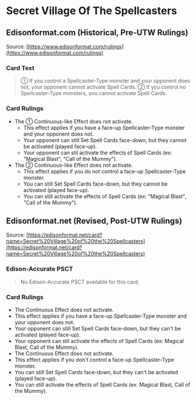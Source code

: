 # Secret Village Of The Spellcasters

## Edisonformat.com (Historical, Pre-UTW Rulings)

Source: [https://www.edisonformat.com/rulings](https://www.edisonformat.com/rulings)

### Card Text

> ① If you control a Spellcaster-Type monster and your opponent does not, your opponent cannot activate Spell Cards. ② If you control no Spellcaster-Type monsters, you cannot activate Spell Cards.

### Card Rulings

*   The ① Continuous-like Effect does not activate.
    *   This effect applies if you have a face-up Spellcaster-Type monster and your opponent does not.
    *   Your opponent can still Set Spell Cards face-down, but they cannot be activated (played face-up).
    *   Your opponent can stil activate the effects of Spell Cards (ex: "Magical Blast", "Call of the Mummy").
*   The ② Continuous-like Effect does not activate.
    *   This effect applies if you do not control a face-up Spellcaster-Type monster.
    *   You can still Set Spell Cards face-down, but they cannot be activated (played face-up).
    *   You can still activate the effects of Spell Cards (ex: "Magical Blast", "Call of the Mummy").

## Edisonformat.net (Revised, Post-UTW Rulings)

Source: [https://edisonformat.net/card?name=Secret%20Village%20of%20the%20Spellcasters](https://edisonformat.net/card?name=Secret%20Village%20of%20the%20Spellcasters)

### Edison-Accurate PSCT

> No Edison-Accurate PSCT available for this card.

### Card Rulings

*   The Continuous Effect does not activate.
*   This effect applies if you have a face-up Spellcaster-Type monster and your opponent does not.
*   Your opponent can still Set Spell Cards face-down, but they can't be activated (played face-up).
*   Your opponent can stil activate the effects of Spell Cards (ex: Magical Blast, Call of the Mummy).
*   The Continuous Effect does not activate.
*   This effect applies if you don't control a face-up Spellcaster-Type monster.
*   You can still Set Spell Cards face-down, but they can't be activated (played face-up).
*   You can still activate the effects of Spell Cards (ex: Magical Blast, Call of the Mummy).
            